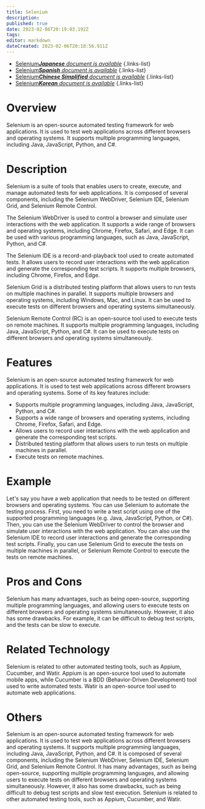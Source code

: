 ```yaml
---
title: Selenium
description: 
published: true
date: 2023-02-06T20:19:03.192Z
tags: 
editor: markdown
dateCreated: 2023-02-06T20:18:56.911Z
---
```


- [Selenium***Japanese** document is available*](/ja/Knowledge-base/Dictionary/selenium)
{.links-list}
- [Selenium***Spanish** document is available*](/es/Knowledge-base/Dictionary/selenium)
{.links-list}
- [Selenium***Chinese Simplified** document is available*](/zh/Knowledge-base/Dictionary/selenium)
{.links-list}
- [Selenium***Korean** document is available*](/ko/Knowledge-base/Dictionary/selenium)
{.links-list}


# Overview
Selenium is an open-source automated testing framework for web applications. It is used to test web applications across different browsers and operating systems. It supports multiple programming languages, including Java, JavaScript, Python, and C#.

# Description
Selenium is a suite of tools that enables users to create, execute, and manage automated tests for web applications. It is composed of several components, including the Selenium WebDriver, Selenium IDE, Selenium Grid, and Selenium Remote Control.

The Selenium WebDriver is used to control a browser and simulate user interactions with the web application. It supports a wide range of browsers and operating systems, including Chrome, Firefox, Safari, and Edge. It can be used with various programming languages, such as Java, JavaScript, Python, and C#.

The Selenium IDE is a record-and-playback tool used to create automated tests. It allows users to record user interactions with the web application and generate the corresponding test scripts. It supports multiple browsers, including Chrome, Firefox, and Edge.

Selenium Grid is a distributed testing platform that allows users to run tests on multiple machines in parallel. It supports multiple browsers and operating systems, including Windows, Mac, and Linux. It can be used to execute tests on different browsers and operating systems simultaneously.

Selenium Remote Control (RC) is an open-source tool used to execute tests on remote machines. It supports multiple programming languages, including Java, JavaScript, Python, and C#. It can be used to execute tests on different browsers and operating systems simultaneously.

# Features
Selenium is an open-source automated testing framework for web applications. It is used to test web applications across different browsers and operating systems. Some of its key features include:

- Supports multiple programming languages, including Java, JavaScript, Python, and C#.
- Supports a wide range of browsers and operating systems, including Chrome, Firefox, Safari, and Edge.
- Allows users to record user interactions with the web application and generate the corresponding test scripts.
- Distributed testing platform that allows users to run tests on multiple machines in parallel.
- Execute tests on remote machines.

# Example
Let's say you have a web application that needs to be tested on different browsers and operating systems. You can use Selenium to automate the testing process. First, you need to write a test script using one of the supported programming languages (e.g. Java, JavaScript, Python, or C#). Then, you can use the Selenium WebDriver to control the browser and simulate user interactions with the web application. You can also use the Selenium IDE to record user interactions and generate the corresponding test scripts. Finally, you can use Selenium Grid to execute the tests on multiple machines in parallel, or Selenium Remote Control to execute the tests on remote machines.

# Pros and Cons
Selenium has many advantages, such as being open-source, supporting multiple programming languages, and allowing users to execute tests on different browsers and operating systems simultaneously. However, it also has some drawbacks. For example, it can be difficult to debug test scripts, and the tests can be slow to execute.

# Related Technology
Selenium is related to other automated testing tools, such as Appium, Cucumber, and Watir. Appium is an open-source tool used to automate mobile apps, while Cucumber is a BDD (Behavior-Driven Development) tool used to write automated tests. Watir is an open-source tool used to automate web applications.

# Others
Selenium is an open-source automated testing framework for web applications. It is used to test web applications across different browsers and operating systems. It supports multiple programming languages, including Java, JavaScript, Python, and C#. It is composed of several components, including the Selenium WebDriver, Selenium IDE, Selenium Grid, and Selenium Remote Control. It has many advantages, such as being open-source, supporting multiple programming languages, and allowing users to execute tests on different browsers and operating systems simultaneously. However, it also has some drawbacks, such as being difficult to debug test scripts and slow test execution. Selenium is related to other automated testing tools, such as Appium, Cucumber, and Watir.